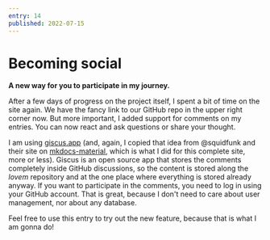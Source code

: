 ```yaml
---
entry: 14
published: 2022-07-15
---
```



# Becoming social

__A new way for you to participate in my journey.__

After a few days of progress on the project itself, I spent a bit of time on the site again. 
We have the fancy link to our GitHub repo in the upper right corner now. But more important, 
I added support for comments on my entries. You can now react and ask questions or 
share your thought.

I am using [giscus.app][giscus] (and, again, I copied that idea from @squidfunk and their site 
on [mkdocs-material][mkdocs-material], which is what I did for this complete site, more or less).
Giscus is an open source app that stores the comments completely inside GitHub discussions, 
so the content is stored along the *lovem* repository and at the one place where everything is 
stored already anyway. If you want to participate in the comments, you need to log in using your 
GitHub account. That is great, because I don't need to care about user management, nor about any database.

Feel free to use this entry to try out the new feature, because that is what I am gonna do!

[giscus]: https://giscus.app
[mkdocs-material]: https://squidfunk.github.io/mkdocs-material/
